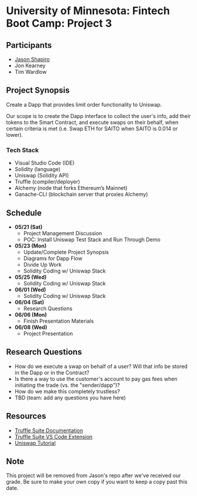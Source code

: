 # University of Minnesota: Fintech Boot Camp: Project 3

## Participants

- [Jason Shapiro](https://www.linkedin.com/in/jshapiro/)
- Jon Kearney
- Tim Wardlow

## Project Synopsis

Create a Dapp that provides limit order functionality to Uniswap.

Our scope is to create the Dapp interface to collect the user's info, add their tokens to the Smart Contract, and execute swaps on their behalf, when certain criteria is met (i.e. Swap ETH for SAITO when SAITO is 0.014 or lower).

### Tech Stack

- Visual Studio Code (IDE)
- Solidity (language)
- Uniswap (Solidity API)
- Truffle (compiler/deployer)
- Alchemy (node that forks Ethereum’s Mainnet)
- Ganache-CLI (blockchain server that proxies Alchemy)

## Schedule

- **05/21 (Sat)**
  - Project Management Discussion
  - POC: Install Uniswap Test Stack and Run Through Demo
- **05/23 (Mon)**
  - Update/Complete Project Synopsis
  - Diagrams for Dapp Flow
  - Divide Up Work
  - Solidity Coding w/ Uniswap Stack
- **05/25 (Wed)**
  - Solidity Coding w/ Uniswap Stack
- **06/01 (Wed)**
  - Solidity Coding w/ Uniswap Stack
- **06/04 (Sat)**
  - Research Questions
- **06/06 (Mon)**
  - Finish Presentation Materials
- **06/08 (Wed)**
  - Project Presentation

## Research Questions

- How do we execute a swap on behalf of a user? Will that info be stored in the Dapp or in the Contract?
- Is there a way to use the customer's account to pay gas fees when initiating the trade (vs. the "sender/dapp")?
- How do we make this completely trustless?
- TBD (team: add any questions you have here)

## Resources

- [Truffle Suite Documentation](https://trufflesuite.com/docs/truffle/quickstart/)
- [Truffle Suite VS Code Extension](https://trufflesuite.com/blog/build-on-web3-with-truffle-vs-code-extension/)
- [Uniswap Tutorial](https://docs.uniswap.org/protocol/V2/guides/smart-contract-integration/quick-start)

## Note

This project will be removed from Jason's repo after we've received our grade. Be sure to make your own copy
if you want to keep a copy past this date.
